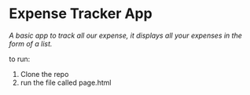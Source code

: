 # Expense Tracker App 

*A basic app to track all our expense, it displays all your expenses in the form of a list.*

to run:
1. Clone the repo
2. run the file called page.html

